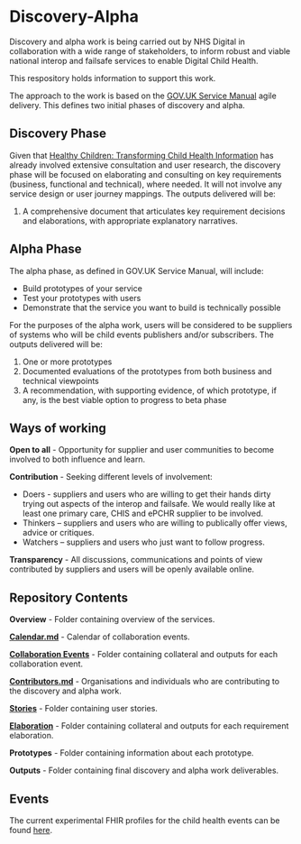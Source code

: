 # Discovery-Alpha
Discovery and alpha work is being carried out by NHS Digital in collaboration with a wide range of stakeholders, to inform robust and viable national interop and failsafe services to enable Digital Child Health.

This respository holds information to support this work.

The approach to the work is based on the <a href="https://www.gov.uk/service-manual" target="_blank">GOV.UK Service Manual</a> agile delivery. This defines two initial phases of discovery and alpha.

## Discovery Phase
Given that <a href="https://www.england.nhs.uk/wp-content/uploads/2016/11/healthy-children-transforming-child-health-info.pdf" target="_blank">Healthy Children: Transforming Child Health Information</a> has already involved extensive consultation and user research, the discovery phase will be focused on elaborating and consulting on key requirements (business, functional and technical), where needed. It will not involve any service design or user journey mappings.
The outputs delivered will be:

1. A comprehensive document that articulates key requirement decisions and elaborations, with appropriate explanatory narratives.

## Alpha Phase
The alpha phase, as defined in GOV.UK Service Manual, will include:

*	Build prototypes of your service
*	Test your prototypes with users
*	Demonstrate that the service you want to build is technically possible

For the purposes of the alpha work, users will be considered to be suppliers of systems who will be child events publishers and/or subscribers.
The outputs delivered will be:

1.	One or more prototypes
2.	Documented evaluations of the prototypes from both business and technical viewpoints
3.	A recommendation, with supporting evidence, of which prototype, if any, is the best viable option to progress to beta phase

## Ways of working
**Open to all** - Opportunity for supplier and user communities to become involved to both influence and learn.

**Contribution** - Seeking different levels of involvement:

* Doers -  suppliers and users who are willing to get their hands dirty trying out aspects of the interop and failsafe. We would really like at least one primary care, CHIS and ePCHR supplier to be involved.
* Thinkers – suppliers and users who are willing to publically offer views, advice or critiques.
* Watchers – suppliers and users who just want to follow progress.

**Transparency** - All discussions, communications and points of view contributed by suppliers and users will be openly available online.

## Repository Contents

**Overview** - Folder containing overview of the services.

[**Calendar.md**](https://github.com/DigitalChildHealth/Discovery-Alpha/blob/master/Calendar.md) - Calendar of collaboration events.

[**Collaboration Events**](https://github.com/DigitalChildHealth/Discovery-Alpha/blob/master/Collaboration%20Events/README.md) - Folder containing collateral and outputs for each collaboration event.

[**Contributors.md**](https://github.com/DigitalChildHealth/Discovery-Alpha/blob/master/Contributors.md) - Organisations and individuals who are contributing to the discovery and alpha work.

[**Stories**](https://github.com/DigitalChildHealth/Discovery-Alpha/blob/master/Stories/Index.md) - Folder containing user stories.

[**Elaboration**](https://github.com/DigitalChildHealth/Discovery-Alpha/blob/master/Elaboration/README.md) - Folder containing collateral and outputs for each requirement elaboration.

**Prototypes** - Folder containing information about each prototype.

**Outputs** - Folder containing final discovery and alpha work deliverables.

## Events
The current experimental FHIR profiles for the child health events can be found <a href="https://nhsconnect.github.io/Digital-Child-Health/Generated/Chapter.1.About/index.html" target="_blank">here</a>.
